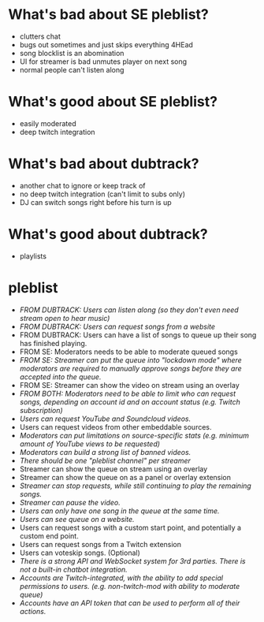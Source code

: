 # What's bad about SE pleblist?
 - clutters chat
 - bugs out sometimes and just skips everything 4HEad
 - song blocklist is an abomination
 - UI for streamer is bad
   unmutes player on next song
 - normal people can't listen along

# What's good about SE pleblist?
 - easily moderated
 - deep twitch integration

# What's bad about dubtrack?
 - another chat to ignore or keep track of
 - no deep twitch integration (can't limit to subs only)
 - DJ can switch songs right before his turn is up

# What's good about dubtrack?
 - playlists

# pleblist
 - *FROM DUBTRACK: Users can listen along (so they don't even need stream open to hear music)*
 - *FROM DUBTRACK: Users can request songs from a website*
 - FROM DUBTRACK: Users can have a list of songs to queue up their song has finished playing.
 - FROM SE: Moderators needs to be able to moderate queued songs
 - *FROM SE: Streamer can put the queue into "lockdown mode" where moderators are required to manually approve songs before they are accepted into the queue.*
 - FROM SE: Streamer can show the video on stream using an overlay
 - *FROM BOTH: Moderators need to be able to limit who can request songs, depending on account id and on account status (e.g. Twitch subscription)*
 - *Users can request YouTube and Soundcloud videos.*
 - Users can request videos from other embeddable sources.
 - *Moderators can put limitations on source-specific stats (e.g. minimum amount of YouTube views to be requested)*
 - *Moderators can build a strong list of banned videos.*
 - *There should be one "pleblist channel" per streamer*
 - Streamer can show the queue on stream using an overlay
 - Streamer can show the queue on as a panel or overlay extension
 - *Streamer can stop requests, while still continuing to play the remaining songs.*
 - *Streamer can pause the video.*
 - *Users can only have one song in the queue at the same time.*
 - *Users can see queue on a website.*
 - Users can request songs with a custom start point, and potentially a custom end point.
 - Users can request songs from a Twitch extension
 - Users can voteskip songs. (Optional)
 - *There is a strong API and WebSocket system for 3rd parties. There is not a built-in chatbot integration.*
 - *Accounts are Twitch-integrated, with the ability to add special permissions to users. (e.g. non-twitch-mod with ability to moderate queue)*
 - *Accounts have an API token that can be used to perform all of their actions.*
